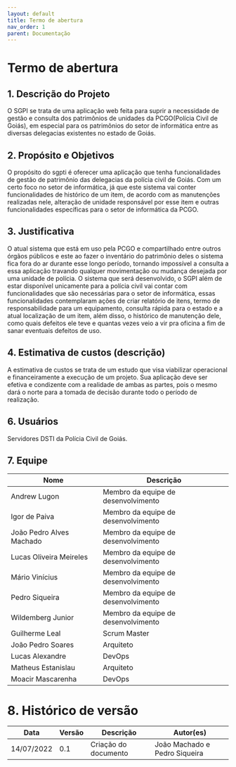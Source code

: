 ```yaml
---
layout: default
title: Termo de abertura
nav_order: 1
parent: Documentação
---
```


# Termo de abertura

## 1. Descrição do Projeto

O SGPI se trata de uma aplicação web feita para suprir a necessidade de gestão e consulta dos patrimônios de unidades da PCGO(Polícia Civil de Goiás), em especial para os patrimônios do setor de informática entre as diversas delegacias existentes no estado de Goiás.
## 2. Propósito e Objetivos

O propósito do sgpti é oferecer uma aplicação que tenha funcionalidades de gestão de patrimônio das delegacias da polícia civil de Goiás. Com um certo foco no setor de informática, já que este sistema vai conter funcionalidades de histórico de um item, de acordo com as manutenções realizadas nele, alteração de unidade responsável por esse item e outras funcionalidades específicas para o setor de informática da PCGO.

## 3. Justificativa

O atual sistema que está em uso pela PCGO e compartilhado entre outros órgãos públicos e este ao fazer o inventário do patrimônio deles o sistema fica fora do ar durante esse longo período, tornando impossível a consulta a essa aplicação travando qualquer movimentação ou mudança desejada por uma unidade de polícia. O sistema que será desenvolvido, o SGPI além de estar disponível unicamente para a polícia civil vai contar com funcionalidades que são necessárias para o setor de informática, essas funcionalidades contemplaram ações de criar relatório de itens, termo de responsabilidade para um equipamento, consulta rápida para o estado e a atual localização de um item, além disso, o histórico de manutenção dele, como quais defeitos ele teve e quantas vezes veio a vir pra oficina a fim de sanar eventuais defeitos de uso.
## 4. Estimativa de custos (descrição)

A estimativa de custos se trata de um estudo que visa viabilizar operacional e financeiramente a execução de um projeto. Sua aplicação deve ser efetiva e condizente com a realidade de ambas as partes, pois o mesmo dará o norte para a tomada de decisão durante todo o período de realização. 

<!-- ## 5. Partes Interessadas -->
## 6. Usuários
Servidores DSTI da Polícia Civil de Goiás.
## 7. Equipe

| Nome | Descrição |
|----|--------|
|Andrew Lugon|Membro da equipe de desenvolvimento|
|Igor de Paiva|Membro da equipe de desenvolvimento|
|João Pedro Alves Machado|Membro da equipe de desenvolvimento|
|Lucas Oliveira Meireles|Membro da equipe de desenvolvimento|
|Mário Vinícius|Membro da equipe de desenvolvimento|
|Pedro Siqueira|Membro da equipe de desenvolvimento|
|Wildemberg Junior|Membro da equipe de desenvolvimento|
|Guilherme Leal|Scrum Master|
|João Pedro Soares|Arquiteto|
|Lucas Alexandre|DevOps|
|Matheus Estanislau|Arquiteto|
|Moacir Mascarenha|DevOps|

# 8. Histórico de versão

| Data | Versão | Descrição | Autor(es)|
|------------|-----------|------|--------|
|14/07/2022|0.1|Criação do documento|João Machado e Pedro Siqueira|
